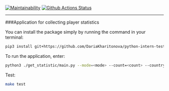 [![Maintainability](https://api.codeclimate.com/v1/badges/f3f7e8cd736b576c3aa1/maintainability)](https://codeclimate.com/github/DariaKharitonova/python-intern-test/maintainability)
[![Github Actions Status](https://github.com/DariaKharitonova/python-intern-test/workflows/Python%20CI/badge.svg)](https://github.com/DariaKharitonova/python-intern-test/actions)
___
###Application for collecting player statistics

You can install the package simply by running the command in your terminal:

```bash
pip3 install git+https://github.com/DariaKharitonova/python-intern-test
```

To run the application, enter:
```bash
python3 ./get_statistic/main.py --mode=<mode> --count=<count> --country=<coutnry> --user_id=<user_id>
```

Test:
```bash
make test
```
